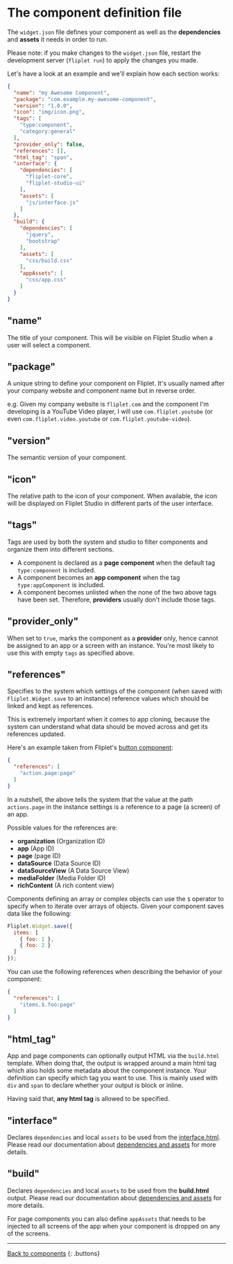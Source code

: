# The component definition file

The `widget.json` file defines your component as well as the **dependencies** and **assets** it needs in order to run.

Please note: if you make changes to the `widget.json` file, restart the development server (`fliplet run`) to apply the changes you made.

Let's have a look at an example and we'll explain how each section works:

```json
{
  "name": "my Awesome Component",
  "package": "com.example.my-awesome-component",
  "version": "1.0.0",
  "icon": "img/icon.png",
  "tags": [
    "type:component",
    "category:general"
  ],
  "provider_only": false,
  "references": [],
  "html_tag": "span",
  "interface": {
    "dependencies": [
      "fliplet-core",
      "fliplet-studio-ui"
    ],
    "assets": [
      "js/interface.js"
    ]
  },
  "build": {
    "dependencies": [
      "jquery",
      "bootstrap"
    ],
    "assets": [
      "css/build.css"
    ],
    "appAssets": [
      "css/app.css"
    ]
  }
}
```

## "name"

The title of your component. This will be visible on Fliplet Studio when a user will select a component.

## "package"

A unique string to define your component on Fliplet. It's usually named after your company website and component name but in reverse order.

e.g. Given my company website is `fliplet.com` and the component I'm developing is a YouTube Video player, I will use `com.fliplet.youtube` (or even `com.fliplet.video.youtube` or `com.fliplet.youtube-video`).

## "version"

The semantic version of your component.

## "icon"

The relative path to the icon of your component. When available, the icon will be displayed on Fliplet Studio in different parts of the user interface.

## "tags"

Tags are used by both the system and studio to filter components and organize them into different sections.

- A component is declared as a **page component** when the default tag `type:component` is included.
- A component becomes an **app component** when the tag `type:appComponent` is included.
- A component becomes unlisted when the none of the two above tags have been set. Therefore, **providers** usually don't include those tags.

## "provider_only"

When set to `true`, marks the component as a **provider** only, hence cannot be assigned to an app or a screen with an instance. You're most likely to use this with empty `tags` as specified above.

## "references"

Specifies to the system which settings of the component (when saved with `Fliplet.Widget.save` to an instance) reference values which should be linked and kept as references.

This is extremely important when it comes to app cloning, because the system can understand what data should be moved across and get its references updated.

Here's an example taken from Fliplet's [button component](https://github.com/Fliplet/fliplet-widget-primary-button):

```json
{
  "references": [
    "action.page:page"
  ]
}
```

In a nutshell, the above tells the system that the value at the path `actions.page` in the instance settings is a reference to a page (a screen) of an app.

Possible values for the references are:

- **organization** (Organization ID)
- **app** (App ID)
- **page** (page ID)
- **dataSource** (Data Source ID)
- **dataSourceView** (A Data Source View)
- **mediaFolder** (Media Folder ID)
- **richContent** (A rich content view)

Components defining an array or complex objects can use the `$` operator to specify when to iterate over arrays of objects. Given your component saves data like the following:

```js
Fliplet.Widget.save({
  items: [
    { foo: 1 },
    { foo: 2 }
  ]
});
```

You can use the following references when describing the behavior of your component:

```json
{
  "references": [
    "items.$.foo:page"
  ]
}
```

## "html_tag"

App and page components can optionally output HTML via the `build.html` template. When doing that, the output is wrapped around a main html tag which also holds some metadata about the component instance. Your definition can specify which tag you want to use. This is mainly used with `div` and `span` to declare whether your output is block or inline.

Having said that, **any html tag** is allowed to be specified.

## "interface"

Declares `dependencies` and local `assets` to be used from the [interface.html](Interface.md). Please read our documentation about [dependencies and assets](../Dependencies-and-assets) for more details.

## "build"

Declares `dependencies` and local `assets` to be used from the **build.html** output. Please read our documentation about [dependencies and assets](../Dependencies-and-assets) for more details.

For page components you can also define `appAssets` that needs to be injected to all screens of the app when your component is dropped on any of the screens.

---

[Back to components](../Building-components.md#the-component-definition-file)
{: .buttons}
